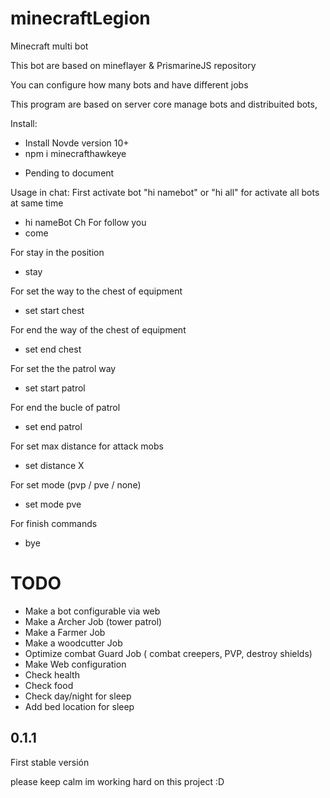 # minecraftLegion
Minecraft multi bot

This bot are based on mineflayer & PrismarineJS repository

You can configure how many bots and have different jobs

This program are based on server core manage bots and distribuited bots,

Install: 
- Install Novde version 10+
- npm i minecrafthawkeye

* Pending to document

Usage in chat:
First activate bot "hi namebot" or "hi all" for activate all bots at same time
* hi nameBot
Ch
For follow you
* come

For stay in the position
* stay

For set the way to the chest of equipment
* set start chest

For end the way of the chest of equipment
* set end chest

For set the the patrol way
* set start patrol

For end the bucle of patrol
* set end patrol

For set max distance for attack mobs
* set distance X

For set mode (pvp / pve / none)
* set mode pve

For finish commands
* bye


# TODO
- Make a bot configurable via web
- Make a Archer Job (tower patrol)
- Make a Farmer Job
- Make a woodcutter Job
- Optimize combat Guard Job ( combat creepers, PVP, destroy shields)
- Make Web configuration
- Check health
- Check food
- Check day/night for sleep
- Add bed location for sleep


## 0.1.1
First stable versión

please keep calm im working hard on this project :D